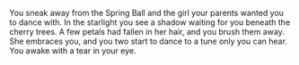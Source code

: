 You sneak away from the Spring Ball and the girl your parents wanted you to dance with. In the starlight you see a shadow waiting for you beneath the cherry trees.
A few petals had fallen in her hair, and you brush them away. She embraces you, and you two start to dance to a tune only you can hear.
You awake with a tear in your eye.
